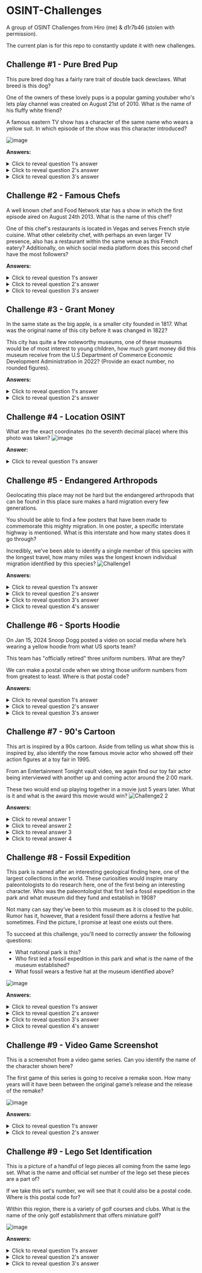 # OSINT-Challenges
A group of OSINT Challenges from Hiro (me) & d1r7b46 (stolen with permission). 

The current plan is for this repo to constantly update it with new challenges. 

## Challenge #1 - Pure Bred Pup
This pure bred dog has a fairly rare trait of double back dewclaws. What breed is this dog? 

One of the owners of these lovely pups is a popular gaming youtuber who's lets play channel was created on August 21st of 2010. What is the name of his fluffy white friend? 

A famous eastern TV show has a character of the same name who wears a yellow suit. In which episode of the show was this character introduced?

![image](https://github.com/user-attachments/assets/674e57b7-344b-4a12-a0bf-2083b6e868ab)

**Answers:**
<details>
  <summary>Click to reveal question 1's answer </summary>
Great Pyrenees 
</details>
<details>
  <summary>Click to reveal question 2's answer </summary>
Koda 
</details>
<details>
  <summary>Click to reveal question 3's answer </summary>
Episode 5 of My Hero Academia  
</details>


## Challenge #2 - Famous Chefs
A well known chef and Food Network star has a show in which the first episode aired on August 24th 2013. What is the name of this chef? 

One of this chef's restaurants is located in Vegas and serves French style cuisine. What other celebrity chef, with perhaps an even larger TV presence, also has a restaurant within the same venue as this French eatery? Additionally, on which social media platform does this second chef have the most followers? 

**Answers:**
<details>
  <summary>Click to reveal question 1's answer </summary>
Bobby Flay 
</details>
<details>
  <summary>Click to reveal question 2's answer </summary>
Gordon Ramsey 
</details>
<details>
  <summary>Click to reveal question 3's answer </summary>
TikTok
</details>


## Challenge #3 - Grant Money
In the same state as the big apple, is a smaller city founded in 1817. What was the original name of this city before it was changed in 1822? 

This city has quite a few noteworthy museums, one of these museums would be of most interest to young children, how much grant money did this museum receive from the U.S Department of Commerce Economic Development Administration in 2022? (Provide an exact number, no rounded figures).

**Answers:**
<details>
  <summary>Click to reveal question 1's answer </summary>
Rochesterville 
</details>
<details>
  <summary>Click to reveal question 2's answer </summary>
$7,522,932
</details>


## Challenge #4 - Location OSINT
What are the exact coordinates (to the seventh decimal place) where this photo was taken? 
![image](https://github.com/user-attachments/assets/3b34a0ed-1ece-4950-8be4-282865e1c3e7)

**Answer:**
<details>
  <summary>Click to reveal question 1's answer </summary>
63.9904327,-19.0654527
</details>

## Challenge #5 - Endangered Arthropods
Geolocating this place may not be hard but the endangered arthropods that can be found in this place sure makes a hard migration every few generations. 

You should be able to find a few posters that have been made to commemorate this mighty migration. In one poster, a specific interstate highway is mentioned. What is this interstate and how many states does it go through? 

Incredibly, we’ve been able to identify a single member of this species with the longest travel, how many miles was the longest known individual migration identified by this species?
![Challenge1](https://github.com/user-attachments/assets/c578c7e7-6156-4710-b44b-b09d713ad7ca)

**Answers:**
<details>
  <summary>Click to reveal question 1's answer </summary>
 Monarch butterfly 
</details>
<details>
  <summary>Click to reveal question 2's answer </summary>
Highway 35
</details>
<details>
  <summary>Click to reveal question 3's answer </summary>
6 States
</details>
<details>
  <summary>Click to reveal question 4's answer </summary>
2880 miles
</details>

## Challenge #6 - Sports Hoodie
On Jan 15, 2024 Snoop Dogg posted a video on social media where he’s wearing a yellow hoodie from what US sports team? 

This team has "officially retired" three uniform numbers. What are they?

We can make a postal code when we string those uniform numbers from from greatest to least. Where is that postal code?

**Answers:**
<details>
  <summary>Click to reveal question 1's answer </summary>
 Pittsburgh Steelers
</details>
<details>
  <summary>Click to reveal question 2's answer </summary>
75-70-32
</details>
<details>
  <summary>Click to reveal question 3's answer </summary>
Bangriposi, India
</details>

## Challenge #7 - 90's Cartoon
This art is inspired by a 90s cartoon. Aside from telling us what show this is inspired by, also identify the now famous movie actor who showed off their action figures at a toy fair in 1995. 

From an Entertainment Tonight vault video, we again find our toy fair actor being interviewed with another up and coming actor around the 2:00 mark. 

These two would end up playing together in a movie just 5 years later. 
What is it and what is the award this movie would win?
![Challenge2 2](https://github.com/user-attachments/assets/16463749-693b-40c8-b447-368d1b113667)

**Answers:**
<details>
  <summary>Click to reveal answer 1 </summary>
 Street Sharks 
</details>
<details>
  <summary>Click to reveal answer 2 </summary>
Vin Diesel
</details>
<details>
  <summary>Click to reveal answer 3 </summary>
Boiler Room
</details>
<details>
  <summary>Click to reveal answer 4 </summary>
Deauville American Film Festival Jury Special Prize
</details>

## Challenge #8 - Fossil Expedition 
This park is named after an interesting geological finding here, one of the largest collections in the world. These curiosities would inspire many paleontologists to do research here, one of the first being an interesting character. Who was the paleontologist that first led a fossil expedition in the park and what museum did they fund and establish in 1908?

Not many can say they’ve been to this museum as it is closed to the public. Rumor has it, however, that a resident fossil there adorns a festive hat sometimes. Find the picture, I promise at least one exists out there.

To succeed at this challenge, you’ll need to correctly answer the following questions:
* What national park is this?
* Who first led a fossil expedition in this park and what is the name of the museum established?
* What fossil wears a festive hat at the museum identified above?

![image](https://github.com/user-attachments/assets/58b5e33d-c95c-46c3-8c28-fc51808abb48)

**Answers:**
<details>
  <summary>Click to reveal question 1's answer </summary>
 Petrified Forest National Park in Arizona 
</details>
<details>
  <summary>Click to reveal question 2's answer </summary>
Annie Alexander
</details>
<details>
  <summary>Click to reveal question 3's answer </summary>
Museum of Vertebrate Zoology (MVZ)
</details>
<details>
  <summary>Click to reveal question 4's answer </summary>
T-Rex
</details>

## Challenge #9 - Video Game Screenshot
This is a screenshot from a video game series. Can you identify the name of the character shown here? 

The first game of this series is going to receive a remake soon. How many years will it have been between the original game’s release and the release of the remake? 

![image](https://github.com/user-attachments/assets/9ff489e8-0569-475c-9673-e1c3292adad5)

**Answers:**
<details>
  <summary>Click to reveal question 1's answer </summary>
 Shizuna Rem Misurugi 
</details>
<details>
  <summary>Click to reveal question 2's answer </summary>
21 years
</details>

## Challenge #9 - Lego Set Identification 
This is a picture of a handful of lego pieces all coming from the same lego set. What is the name and official set number of the lego set these pieces are a part of? 

If we take this set's number, we will see that it could also be a postal code. Where is this postal code for? 

Within this region, there is a variety of golf courses and clubs. What is the name of the only golf establishment that offers miniature golf? 

![image](https://github.com/user-attachments/assets/22faac6f-de55-48f5-a71e-74f98e1cd8ce)

**Answers:**
<details>
  <summary>Click to reveal question 1's answer </summary>
 Coast Guard Patrol 60014 
</details>
<details>
  <summary>Click to reveal question 2's answer </summary>
 McHenry County, Illinois
</details>
<details>
  <summary>Click to reveal question 3's answer </summary>
 Lippold Park Family Golf Center
</details>
